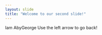 ```yaml
---
layout: slide
title: "Welcome to our second slide!"
---
```

Iam AbyGeorge
Use the left arrow to go back!
